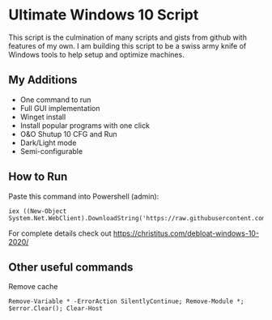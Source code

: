 # Ultimate Windows 10 Script
This script is the culmination of many scripts and gists from github with features of my own. I am building this script to be a swiss army knife of Windows tools to help setup and optimize machines.

## My Additions
- One command to run
- Full GUI implementation
- Winget install
- Install popular programs with one click
- O&O Shutup 10 CFG and Run
- Dark/Light mode
- Semi-configurable

## How to Run
Paste this command into Powershell (admin):
```
iex ((New-Object System.Net.WebClient).DownloadString('https://raw.githubusercontent.com/Xynnect/win10script/master/win10debloat.ps1'))
```

For complete details check out https://christitus.com/debloat-windows-10-2020/

## Other useful commands
Remove cache
```
Remove-Variable * -ErrorAction SilentlyContinue; Remove-Module *; $error.Clear(); Clear-Host
```
